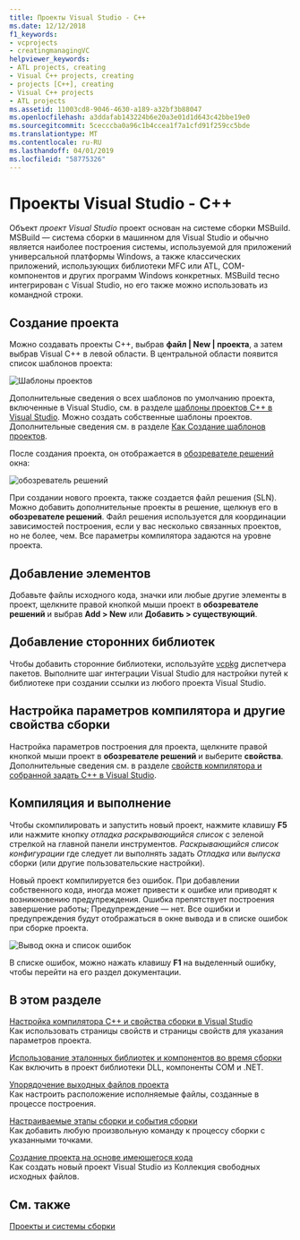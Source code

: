 ```yaml
---
title: Проекты Visual Studio - C++
ms.date: 12/12/2018
f1_keywords:
- vcprojects
- creatingmanagingVC
helpviewer_keywords:
- ATL projects, creating
- Visual C++ projects, creating
- projects [C++], creating
- Visual C++ projects
- ATL projects
ms.assetid: 11003cd8-9046-4630-a189-a32bf3b88047
ms.openlocfilehash: a3ddafab143224b6e20a3e01d1d643c42bbe19e0
ms.sourcegitcommit: 5cecccba0a96c1b4ccea1f7a1cfd91f259cc5bde
ms.translationtype: MT
ms.contentlocale: ru-RU
ms.lasthandoff: 04/01/2019
ms.locfileid: "58775326"
---
```

# <a name="visual-studio-projects---c"></a>Проекты Visual Studio - C++

Объект *проект Visual Studio* проект основан на системе сборки MSBuild. MSBuild — система сборки в машинном для Visual Studio и обычно является наиболее построения системы, используемой для приложений универсальной платформы Windows, а также классических приложений, использующих библиотеки MFC или ATL, COM-компонентов и других программ Windows конкретных. MSBuild тесно интегрирован с Visual Studio, но его также можно использовать из командной строки. 

## <a name="create-a-project"></a>Создание проекта

Можно создавать проекты C++, выбрав **файл &#124; New &#124; проекта**, а затем выбрав Visual C++ в левой области. В центральной области появится список шаблонов проекта: 

   ![Шаблоны проектов](../overview/media/vs2017-new-project.png "Диалоговое окно создания проекта в Visual Studio 2017")

Дополнительные сведения о всех шаблонов по умолчанию проекта, включенные в Visual Studio, см. в разделе [шаблоны проектов C++ в Visual Studio](reference/visual-cpp-project-types.md). Можно создать собственные шаблоны проектов. Дополнительные сведения см. в разделе [Как Создание шаблонов проектов](/visualstudio/ide/how-to-create-project-templates).

После создания проекта, он отображается в [обозревателе решений](/visualstudio/ide/solutions-and-projects-in-visual-studio) окна:

   ![обозреватель решений](media/mathlibrary-solution-explorer-153.png)

При создании нового проекта, также создается файл решения (SLN). Можно добавить дополнительные проекты в решение, щелкнув его в **обозревателе решений**. Файл решения используется для координации зависимостей построения, если у вас несколько связанных проектов, но не более, чем. Все параметры компилятора задаются на уровне проекта.

## <a name="add-items"></a>Добавление элементов

Добавьте файлы исходного кода, значки или любые другие элементы в проект, щелкните правой кнопкой мыши проект в **обозревателе решений** и выбрав **Add > New** или **Добавить > существующий**.

## <a name="add-third-party-libraries"></a>Добавление сторонних библиотек

Чтобы добавить сторонние библиотеки, используйте [vcpkg](vcpkg.md) диспетчера пакетов. Выполните шаг интеграции Visual Studio для настройки путей к библиотеке при создании ссылки из любого проекта Visual Studio. 

## <a name="set-compiler-options-and-other-build-properties"></a>Настройка параметров компилятора и другие свойства сборки

Настройка параметров построения для проекта, щелкните правой кнопкой мыши проект в **обозревателе решений** и выберите **свойства**. Дополнительные сведения см. в разделе [свойств компилятора и собранной задать C++ в Visual Studio](working-with-project-properties.md).

## <a name="compile-and-run"></a>Компиляция и выполнение

Чтобы скомпилировать и запустить новый проект, нажмите клавишу **F5** или нажмите кнопку *отладка раскрывающийся список* с зеленой стрелкой на главной панели инструментов. *Раскрывающийся список конфигурации* где следует ли выполнять задать *Отладка* или *выпуска* сборки (или другие пользовательские настройки).

Новый проект компилируется без ошибок. При добавлении собственного кода, иногда может привести к ошибке или приводят к возникновению предупреждения. Ошибка препятствует построения завершение работы; Предупреждение — нет. Все ошибки и предупреждения будут отображаться в окне вывода и в списке ошибок при сборке проекта. 

   ![Вывод окна и список ошибок](../overview/media/vs2017-output-error-list.png)

В списке ошибок, можно нажать клавишу **F1** на выделенный ошибку, чтобы перейти на его раздел документации.

## <a name="in-this-section"></a>В этом разделе

[Настройка компилятора C++ и свойства сборки в Visual Studio](working-with-project-properties.md)<br/>
Как использовать страницы свойств и страницы свойств для указания параметров проекта.

[Использование эталонных библиотек и компонентов во время сборки](adding-references-in-visual-cpp-projects.md)<br/>
Как включить в проект библиотеки DLL, компоненты COM и .NET.
 
[Упорядочение выходных файлов проекта](how-to-organize-project-output-files-for-builds.md)<br/>
Как настроить расположение исполняемые файлы, созданные в процессе построения.

[Настраиваемые этапы сборки и события сборки](understanding-custom-build-steps-and-build-events.md)<br/>
Как добавить любую произвольную команду к процессу сборки с указанными точками.

[Создание проекта на основе имеющегося кода](how-to-create-a-cpp-project-from-existing-code.md)<br/>
Как создать новый проект Visual Studio из Коллекция свободных исходных файлов.

## <a name="see-also"></a>См. также

[Проекты и системы сборки](projects-and-build-systems-cpp.md)<br>
